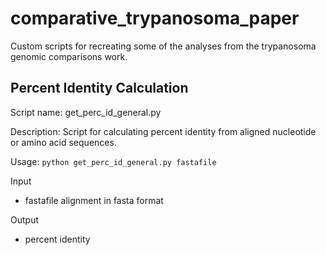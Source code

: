 # comparative_trypanosoma_paper
Custom scripts for recreating some of the analyses from the trypanosoma genomic comparisons work.

## Percent Identity Calculation

Script name: get_perc_id_general.py

Description: Script for calculating percent identity from aligned nucleotide or amino acid sequences.

Usage: `python get_perc_id_general.py fastafile`

Input
- fastafile alignment in fasta format

Output
- percent identity
